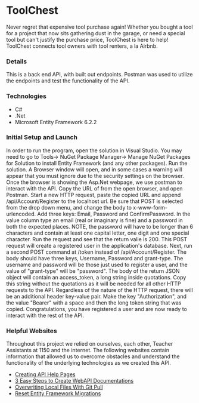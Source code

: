 # ToolChest

Never regret that expensive tool purchase again! Whether you bought a tool for a project that now sits gathering dust in the garage, or need a special tool but can't justify the purchase price, ToolChest is here to help! ToolChest connects tool owners with tool renters, a la Airbnb.

### Details

This is a back end API, with built out endpoints. Postman was used to utilize the endpoints and test the functionality of the API.

### Technologies

* C\#
* .Net
* Microsoft Entity Framework 6.2.2

### Initial Setup and Launch

In order to run the program, open the solution in Visual Studio. You may need to go to Tools-> NuGet Package Manager-> Manage NuGet Packages for Solution to install Entity Framework (and any other packages). Run the solution. A Browser window will open, and in some cases a warning will appear that you must ignore due to the security settings on the browser. Once the browser is showing the Asp.Net webpage, we use postman to interact with the API. Copy the URL of from the open browser, and open Postman. Start a new HTTP request, paste the copied URL and append /api/Account/Register to the localhost url. Be sure that POST is selected from the drop down menu, and change the body to x-www-form-urlencoded. Add three keys: Email, Password and ConfirmPassword. In the value column type an email (real or imaginary is fine) and a password in both the expected places. NOTE, the password will have to be longer than 6 characters and contain at least one capital letter, one digit and one special character. Run the request and see that the return valie is 200. This POST request will create a registered user in the application's database. Next, run a second POST command at /token instead of /api/Account/Register. The body should have three keys, Username, Password and grant-type. The username and password will be those just used to register a user, and the value of "grant-type" will be "password". The body of the return JSON object will contain an access_token, a long string inside quotations. Copy this string without the quotations as it will be needed for all other HTTP requests to the API. Regardless of the nature of the HTTP request, there will be an additional header key-value pair. Make the key "Authorization", and the value "Bearer" with a space and then the long token string that was copied. Congratulations, you have registered a user and are now ready to interact with the rest of the API.

### Helpful Websites

Throughout this project we relied on ourselves, each other, Teacher Assistants at 1150 and the internet. The following websites contain information that allowed us to overcome obstacles and understand the functionality of the underlying technologies as we created this API.

* [Creating API Help Pages](https://docs.microsoft.com/en-us/aspnet/web-api/overview/getting-started-with-aspnet-web-api/creating-api-help-pages)
* [3 Easy Steps to Create WebAPI Documentations](https://coderwall.com/p/sqmrog/3-easy-steps-to-create-webapi-documentations)
* [Overwriting Local Files With Git Pull](https://www.freecodecamp.org/news/how-to-override-local-files-with-git-pull/)
* [Reset Entity Framework Migrations](https://weblog.west-wind.com/posts/2016/jan/13/resetting-entity-framework-migrations-to-a-clean-slate)

